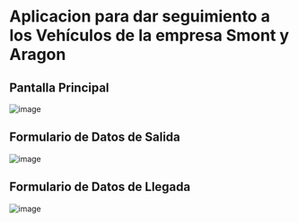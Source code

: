 # Aplicacion para dar seguimiento a los Vehículos de la empresa Smont y Aragon

## Pantalla Principal
![image](https://github.com/user-attachments/assets/c10b0e45-2556-48f2-8011-6ba1d123943f)

## Formulario de Datos de Salida
![image](https://github.com/user-attachments/assets/1d2b1c95-8d47-4df0-bed8-3a3796df2391)

## Formulario de Datos de Llegada
![image](https://github.com/user-attachments/assets/fc465d83-18e7-44fe-bbfd-d5d26789fd08)


